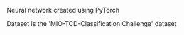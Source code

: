 <p>Neural network created using PyTorch</p>
<p>Dataset is the 'MIO-TCD-Classification Challenge' dataset</p>
